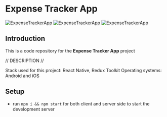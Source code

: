 # Expense Tracker App

![ExpenseTrackerApp](https://piotr.rzadkowolski.dev/assets/mobile/proj3a.webp)
![ExpenseTrackerApp](https://piotr.rzadkowolski.dev/assets/mobile/proj3b.webp)
![ExpenseTrackerApp](https://piotr.rzadkowolski.dev/assets/mobile/pro.webp)

## Introduction
This is a code repository for the **Expense Tracker App** project

// DESCRIPTION //

Stack used for this project: React Native, Redux Toolkit
Operating systems: Android and iOS

## Setup
- run ```npm i && npm start``` for both client and server side to start the development server
